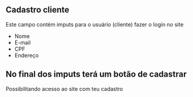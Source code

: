## Cadastro cliente 
Este campo contém imputs para o usuário (cliente) fazer o login no site 

- Nome
- E-mail
- CPF
- Endereço

## No final dos imputs terá um botão de cadastrar 
 Possibilitando acesso ao site com teu cadastro 